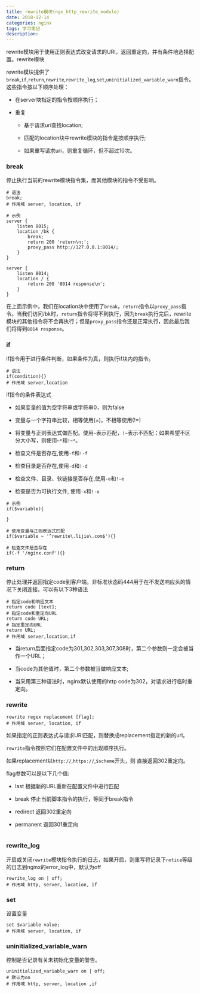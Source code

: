 ```yaml
---
title: rewrite模块(ngx_http_rewrite_module)
date: 2018-12-14
categories: nginx
tags: 学习笔记
description: 
---
```


rewrite模块用于使用正则表达式改变请求的URI，返回重定向，并有条件地选择配置。rewrite模块

rewrite模块提供了`break`,`if`,`return`,`rewrite`,`rewrite_log`,`set`,`uninitialized_variable_warn`指令。这些指令按以下顺序处理：

- 在server块指定的指令按顺序执行；

- 重复
  
  - 基于请求uri查找location;
  
  - 匹配的location块中rewrite模块的指令是按顺序执行;
  
  - 如果重写请求uri，则重复循环，但不超过10次。

### break

停止执行当前的rewrite模块指令集，而其他模块的指令不受影响。

```nginx
# 语法
break;
# 作用域 server, location, if

# 示例
server {
    listen 8015;
    location /bk {
        break;
        return 200 'return\n;';
        proxy_pass http://127.0.0.1:8014/;
    }
}

server {
    listen 8014;
    location / {
        return 200 '8014 response\n';
    }
}
```

在上面示例中，我们在location块中使用了`break`，`return`指令以`proxy_pass`指令。当我们访问/bk时，`return`指令将得不到执行，因为`break`执行完后，rewrite模块的其他指令将不会再执行；但是`proxy_pass`指令还是正常执行，因此最后我们将得到`8014 response`。

### if

if指令用于进行条件判断，如果条件为真，则执行if块内的指令。

```nginx
# 语法
if(condition){}
# 作用域 server,location
```

if指令的条件表达式

- 如果变量的值为空字符串或字符串0，则为false

- 变量与一个字符串比较，相等使用(=)，不相等使用(!=)

- 将变量与正则表达式做匹配。使用`~`表示匹配，`!~`表示不匹配；如果希望不区分大小写，则使用`~*`和`!~*`。

- 检查文件是否存在,使用`-f`和`!-f`

- 检查目录是否存在,使用`-d`和`!-d`

- 检查文件、目录、软链接是否存在,使用`-e`和`!-e`

- 检查是否为可执行文件, 使用`-x`和`!-x`

```nginx
# 示例
if($variable){
    
}

# 使用变量与正则表达式匹配
if($variable ~ '^rewrite\.lijie\.com$'){}

# 检查文件是否存在
if(-f '/nginx.conf'){}

```

### return

停止处理并返回指定code到客户端。非标准状态码444用于在不发送响应头的情况下关闭连接。可以有以下3种语法

```nginx
# 指定code和响应文本
return code [text];
# 指定code和重定向URL
return code URL;
# 指定重定向URL
return URL;
# 作用域 server,location,if
```

- 当return后面指定code为301,302,303,307,308时，第二个参数则一定会被当作一个URL；

- 当code为其他值时，第二个参数被当做响应文本;

- 当采用第三种语法时，nginx默认使用的http code为302，对请求进行临时重定向。

### rewrite

```nginx
rewrite regex replacement [flag];
# 作用域 server, location, if
```

如果指定的正则表达式与请求URI匹配，则替换成replacement指定的新的url。

`rewrite`指令按照它们在配置文件中的出现顺序执行。

如果replacement以`http://`,`https://`,`$scheme`开头，则 直接返回302重定向。

flag参数可以是以下几个值:

- last 根据新的URL重新在配置文件中进行匹配

- break 停止当前脚本指令的执行，等同于break指令

- redirect 返回302重定向

- permanent 返回301重定向

```nginx

```

### rewrite_log

开启或关闭`rewrite`模块指令执行的日志，如果开启，则重写将记录下`notice`等级的日志到nginx的error_log中，默认为off

```nginx
rewrite_log on | off;
# 作用域 http, server, location, if
```

### set

设置变量

```nginx
set $variable value;
# 作用域 server, location, if
```

### uninitialized_variable_warn

控制是否记录有关未初始化变量的警告。

```nginx
uninitialized_variable_warn on | off;
# 默认为on
# 作用域 http, server, location ,if
```
